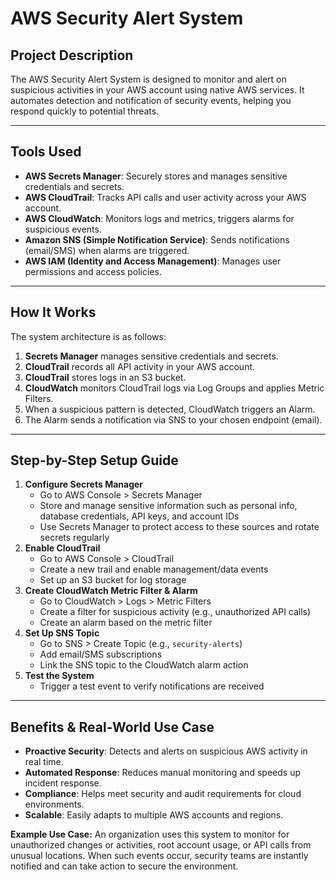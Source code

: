 # AWS Security Alert System

## Project Description
The AWS Security Alert System is designed to monitor and alert on suspicious activities in your AWS account using native AWS services. It automates detection and notification of security events, helping you respond quickly to potential threats.

---

## Tools Used

- **AWS Secrets Manager**: Securely stores and manages sensitive credentials and secrets.
- **AWS CloudTrail**: Tracks API calls and user activity across your AWS account.
- **AWS CloudWatch**: Monitors logs and metrics, triggers alarms for suspicious events.
- **Amazon SNS (Simple Notification Service)**: Sends notifications (email/SMS) when alarms are triggered.
- **AWS IAM (Identity and Access Management)**: Manages user permissions and access policies.

---

## How It Works


The system architecture is as follows:

1. **Secrets Manager** manages sensitive credentials and secrets.
2. **CloudTrail** records all API activity in your AWS account.
3. **CloudTrail** stores logs in an S3 bucket.
4. **CloudWatch** monitors CloudTrail logs via Log Groups and applies Metric Filters.
5. When a suspicious pattern is detected, CloudWatch triggers an Alarm.
6. The Alarm sends a notification via SNS to your chosen endpoint (email).

---

## Step-by-Step Setup Guide

1. **Configure Secrets Manager**
	- Go to AWS Console > Secrets Manager
	- Store and manage sensitive information such as personal info, database credentials, API keys, and account IDs
	- Use Secrets Manager to protect access to these sources and rotate secrets regularly
2. **Enable CloudTrail**
	- Go to AWS Console > CloudTrail
	- Create a new trail and enable management/data events
	- Set up an S3 bucket for log storage
3. **Create CloudWatch Metric Filter & Alarm**
	- Go to CloudWatch > Logs > Metric Filters
	- Create a filter for suspicious activity (e.g., unauthorized API calls)
	- Create an alarm based on the metric filter
4. **Set Up SNS Topic**
	- Go to SNS > Create Topic (e.g., `security-alerts`)
	- Add email/SMS subscriptions
	- Link the SNS topic to the CloudWatch alarm action
5. **Test the System**
	- Trigger a test event to verify notifications are received

---

## Benefits & Real-World Use Case
- **Proactive Security**: Detects and alerts on suspicious AWS activity in real time.
- **Automated Response**: Reduces manual monitoring and speeds up incident response.
- **Compliance**: Helps meet security and audit requirements for cloud environments.
- **Scalable**: Easily adapts to multiple AWS accounts and regions.

**Example Use Case:**
An organization uses this system to monitor for unauthorized changes or activities, root account usage, or API calls from unusual locations. When such events occur, security teams are instantly notified and can take action to secure the environment.
